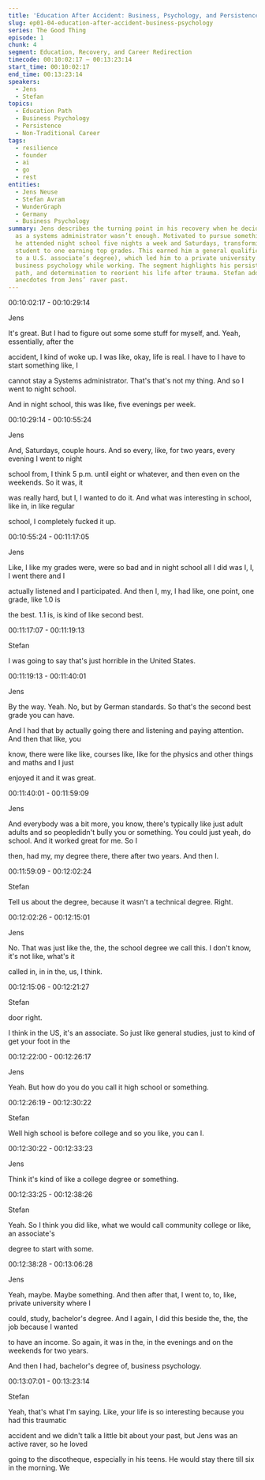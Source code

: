 ```yaml
---
title: 'Education After Accident: Business, Psychology, and Persistence'
slug: ep01-04-education-after-accident-business-psychology
series: The Good Thing
episode: 1
chunk: 4
segment: Education, Recovery, and Career Redirection
timecode: 00:10:02:17 – 00:13:23:14
start_time: 00:10:02:17
end_time: 00:13:23:14
speakers:
  - Jens
  - Stefan
topics:
  - Education Path
  - Business Psychology
  - Persistence
  - Non-Traditional Career
tags:
  - resilience
  - founder
  - ai
  - go
  - rest
entities:
  - Jens Neuse
  - Stefan Avram
  - WunderGraph
  - Germany
  - Business Psychology
summary: Jens describes the turning point in his recovery when he decided that life
  as a systems administrator wasn’t enough. Motivated to pursue something greater,
  he attended night school five nights a week and Saturdays, transforming from a poor-performing
  student to one earning top grades. This earned him a general qualification (comparable
  to a U.S. associate’s degree), which led him to a private university where he studied
  business psychology while working. The segment highlights his persistence, non-traditional
  path, and determination to reorient his life after trauma. Stefan adds color with
  anecdotes from Jens’ raver past.
---
```


00:10:02:17 - 00:10:29:14

Jens

It's great. But I had to figure out some some stuff for myself, and. Yeah, essentially, after the

accident, I kind of woke up. I was like, okay, life is real. I have to I have to start something like, I

cannot stay a Systems administrator. That's that's not my thing. And so I went to night school.

And in night school, this was like, five evenings per week.

00:10:29:14 - 00:10:55:24

Jens

And, Saturdays, couple hours. And so every, like, for two years, every evening I went to night

school from, I think 5 p.m. until eight or whatever, and then even on the weekends. So it was, it

was really hard, but I, I wanted to do it. And what was interesting in school, like in, in like regular

school, I completely fucked it up.

00:10:55:24 - 00:11:17:05

Jens

Like, I like my grades were, were so bad and in night school all I did was I, I, I went there and I

actually listened and I participated. And then I, my, I had like, one point, one grade, like 1.0 is

the best. 1.1 is, is kind of like second best.

00:11:17:07 - 00:11:19:13

Stefan

I was going to say that's just horrible in the United States.

00:11:19:13 - 00:11:40:01

Jens

By the way. Yeah. No, but by German standards. So that's the second best grade you can have.

And I had that by actually going there and listening and paying attention. And then that like, you

know, there were like like, courses like, like for the physics and other things and maths and I just

enjoyed it and it was great.

00:11:40:01 - 00:11:59:09

Jens

And everybody was a bit more, you know, there's typically like just adult adults and so peopledidn't bully you or something. You could just yeah, do school. And it worked great for me. So I

then, had my, my degree there, there after two years. And then I.

00:11:59:09 - 00:12:02:24

Stefan

Tell us about the degree, because it wasn't a technical degree. Right.

00:12:02:26 - 00:12:15:01

Jens

No. That was just like the, the, the school degree we call this. I don't know, it's not like, what's it

called in, in in the, us, I think.

00:12:15:06 - 00:12:21:27

Stefan

door right.

I think in the US, it's an associate. So just like general studies, just to kind of get your foot in the

00:12:22:00 - 00:12:26:17

Jens

Yeah. But how do you do you call it high school or something.

00:12:26:19 - 00:12:30:22

Stefan

Well high school is before college and so you like, you can I.

00:12:30:22 - 00:12:33:23

Jens

Think it's kind of like a college degree or something.

00:12:33:25 - 00:12:38:26

Stefan

Yeah. So I think you did like, what we would call community college or like, an associate's

degree to start with some.

00:12:38:28 - 00:13:06:28

Jens

Yeah, maybe. Maybe something. And then after that, I went to, to, like, private university where I

could, study, bachelor's degree. And I again, I did this beside the, the, the job because I wanted

to have an income. So again, it was in the, in the evenings and on the weekends for two years.

And then I had, bachelor's degree of, business psychology.

00:13:07:01 - 00:13:23:14

Stefan

Yeah, that's what I'm saying. Like, your life is so interesting because you had this traumatic

accident and we didn't talk a little bit about your past, but Jens was an active raver, so he loved

going to the discotheque, especially in his teens. He would stay there till six in the morning. We

